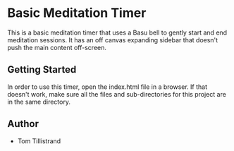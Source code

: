 # Basic Meditation Timer

This is a basic meditation timer that uses a Basu bell to gently start and end meditation sessions. It has an off canvas expanding sidebar that doesn't push the main content off-screen.

## Getting Started

In order to use this timer, open the index.html file in a browser. If that doesn't work, make sure all the files and sub-directories for this project are in the same directory.

## Author

- Tom Tillistrand